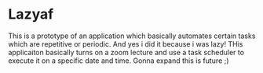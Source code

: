 # Lazyaf
This is a prototype of an application which basically automates certain tasks which are repetitive or periodic.
And yes i did it because i was lazy!
THis applicaiton basically turns on a zoom lecture and use a task scheduler to execute it on a specific date and time.
Gonna expand this is future ;)
